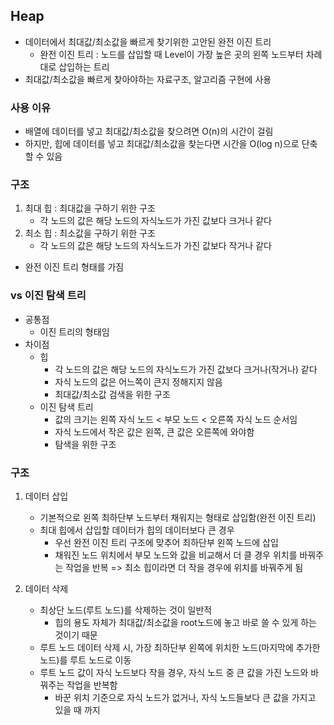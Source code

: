 ## Heap

- 데이터에서 최대값/최소값을 빠르게 찾기위한 고안된 완전 이진 트리
  - 완전 이진 트리 : 노드를 삽입할 때 Level이 가장 높은 곳의 왼쪽 노드부터 차례대로 삽입하는 트리
- 최대값/최소값을 빠르게 찾아야하는 자료구조, 알고리즘 구현에 사용

### 사용 이유

- 배열에 데이터를 넣고 최대값/최소값을 찾으려면 O(n)의 시간이 걸림
- 하지만, 힙에 데이터를 넣고 최대값/최소값을 찾는다면 시간을 O(log n)으로 단축할 수 있음

### 구조

1. 최대 힙 : 최대값을 구하기 위한 구조
   - 각 노드의 값은 해당 노드의 자식노드가 가진 값보다 크거나 같다
2. 최소 힙 : 최소값을 구하기 위한 구조
   - 각 노드의 값은 해당 노드의 자식노드가 가진 값보다 작거나 같다

- 완전 이진 트리 형태를 가짐

### vs 이진 탐색 트리

- 공통점
  - 이진 트리의 형태임
- 차이점
  - 힙
    - 각 노드의 값은 해당 노드의 자식노드가 가진 값보다 크거나(작거나) 같다
    - 자식 노드의 값은 어느쪽이 큰지 정해지지 않음
    - 최대값/최소값 검색을 위한 구조
  - 이진 탐색 트리
    - 값의 크기는 왼쪽 자식 노드 < 부모 노드 < 오른쪽 자식 노드 순서임
    - 자식 노드에서 작은 값은 왼쪽, 큰 값은 오른쪽에 와야함
    - 탐색을 위한 구조

### 구조

1. 데이터 삽입

   - 기본적으로 왼쪽 최하단부 노드부터 채워지는 형태로 삽입함(완전 이진 트리)
   - 최대 힙에서 삽입할 데이터가 힙의 데이터보다 큰 경우
     - 우선 완전 이진 트리 구조에 맞추어 최하단부 왼쪽 노드에 삽입
     - 채워진 노드 위치에서 부모 노드와 값을 비교해서 더 클 경우 위치를 바꿔주는 작업을 반복
       => 최소 힙이라면 더 작을 경우에 위치를 바꿔주게 됨

2. 데이터 삭제
   - 최상단 노드(루트 노드)를 삭제하는 것이 일반적
     - 힙의 용도 자체가 최대값/최소값을 root노드에 놓고 바로 쓸 수 있게 하는 것이기 때문
   - 루트 노드 데이터 삭제 시, 가장 최하단부 왼쪽에 위치한 노드(마지막에 추가한 노드)를 루트 노드로 이동
   - 루트 노드 값이 자식 노드보다 작을 경우, 자식 노드 중 큰 값을 가진 노드와 바꿔주는 작업을 반복함
     - 바꾼 위치 기준으로 자식 노드가 없거나, 자식 노드들보다 큰 값을 가지고 있을 때 까지
